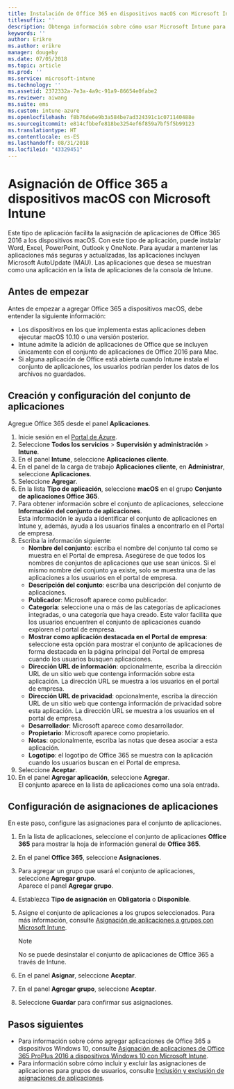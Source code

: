 ```yaml
---
title: Instalación de Office 365 en dispositivos macOS con Microsoft Intune
titlesuffix: ''
description: Obtenga información sobre cómo usar Microsoft Intune para instalar aplicaciones de Office 365 en dispositivos macOS.
keywords: ''
author: Erikre
ms.author: erikre
manager: dougeby
ms.date: 07/05/2018
ms.topic: article
ms.prod: ''
ms.service: microsoft-intune
ms.technology: ''
ms.assetid: 2372332a-7e3a-4a9c-91a9-86654e0fabe2
ms.reviewer: aiwang
ms.suite: ems
ms.custom: intune-azure
ms.openlocfilehash: f8b76de6e9b3a584be7ad324391c1c071140488e
ms.sourcegitcommit: e814cfbbefe818be3254ef6f859a7bf5f5b99123
ms.translationtype: HT
ms.contentlocale: es-ES
ms.lasthandoff: 08/31/2018
ms.locfileid: "43329451"
---
```

# <a name="assign-office-365-to-macos-devices-with-microsoft-intune"></a>Asignación de Office 365 a dispositivos macOS con Microsoft Intune

Este tipo de aplicación facilita la asignación de aplicaciones de Office 365 2016 a los dispositivos macOS. Con este tipo de aplicación, puede instalar Word, Excel, PowerPoint, Outlook y OneNote. Para ayudar a mantener las aplicaciones más seguras y actualizadas, las aplicaciones incluyen Microsoft AutoUpdate (MAU). Las aplicaciones que desea se muestran como una aplicación en la lista de aplicaciones de la consola de Intune.


## <a name="before-you-start"></a>Antes de empezar

Antes de empezar a agregar Office 365 a dispositivos macOS, debe entender la siguiente información:

- Los dispositivos en los que implementa estas aplicaciones deben ejecutar macOS 10.10 o una versión posterior.
- Intune admite la adición de aplicaciones de Office que se incluyen únicamente con el conjunto de aplicaciones de Office 2016 para Mac.
- Si alguna aplicación de Office está abierta cuando Intune instala el conjunto de aplicaciones, los usuarios podrían perder los datos de los archivos no guardados.

## <a name="create-and-configure-the-app-suite"></a>Creación y configuración del conjunto de aplicaciones

Agregue Office 365 desde el panel **Aplicaciones**.
1. Inicie sesión en el [Portal de Azure](https://portal.azure.com).
2. Seleccione **Todos los servicios** > **Supervisión y administración** > **Intune**.
3. En el panel **Intune**, seleccione **Aplicaciones cliente**.
4. En el panel de la carga de trabajo **Aplicaciones cliente**, en **Administrar**, seleccione **Aplicaciones**. 
5. Seleccione **Agregar**.
6. En la lista **Tipo de aplicación**, seleccione **macOS** en el grupo **Conjunto de aplicaciones Office 365**.
7. Para obtener información sobre el conjunto de aplicaciones, seleccione **Información del conjunto de aplicaciones**.  
    Esta información le ayuda a identificar el conjunto de aplicaciones en Intune y, además, ayuda a los usuarios finales a encontrarlo en el Portal de empresa.
8. Escriba la información siguiente:
    - **Nombre del conjunto**: escriba el nombre del conjunto tal como se muestra en el Portal de empresa. Asegúrese de que todos los nombres de conjuntos de aplicaciones que use sean únicos. Si el mismo nombre del conjunto ya existe, solo se muestra una de las aplicaciones a los usuarios en el portal de empresa.
    - **Descripción del conjunto**: escriba una descripción del conjunto de aplicaciones.
    - **Publicador**: Microsoft aparece como publicador.
    - **Categoría**: seleccione una o más de las categorías de aplicaciones integradas, o una categoría que haya creado. Este valor facilita que los usuarios encuentren el conjunto de aplicaciones cuando exploren el portal de empresa.
    - **Mostrar como aplicación destacada en el Portal de empresa**: seleccione esta opción para mostrar el conjunto de aplicaciones de forma destacada en la página principal del Portal de empresa cuando los usuarios busquen aplicaciones.
    - **Dirección URL de información**: opcionalmente, escriba la dirección URL de un sitio web que contenga información sobre esta aplicación. La dirección URL se muestra a los usuarios en el portal de empresa.
    - **Dirección URL de privacidad**: opcionalmente, escriba la dirección URL de un sitio web que contenga información de privacidad sobre esta aplicación. La dirección URL se muestra a los usuarios en el portal de empresa.
    - **Desarrollador**: Microsoft aparece como desarrollador.
    - **Propietario**: Microsoft aparece como propietario.
    - **Notas**: opcionalmente, escriba las notas que desea asociar a esta aplicación.
    - **Logotipo**: el logotipo de Office 365 se muestra con la aplicación cuando los usuarios buscan en el Portal de empresa.
9. Seleccione **Aceptar**.
10. En el panel **Agregar aplicación**, seleccione **Agregar**.  
    El conjunto aparece en la lista de aplicaciones como una sola entrada.

## <a name="configure-app-assignments"></a>Configuración de asignaciones de aplicaciones

En este paso, configure las asignaciones para el conjunto de aplicaciones. 

1. En la lista de aplicaciones, seleccione el conjunto de aplicaciones **Office 365** para mostrar la hoja de información general de **Office 365**.
2. En el panel **Office 365**, seleccione **Asignaciones**.
3. Para agregar un grupo que usará el conjunto de aplicaciones, seleccione **Agregar grupo**.  
    Aparece el panel **Agregar grupo**.
4. Establezca **Tipo de asignación** en **Obligatoria** o **Disponible**.
5. Asigne el conjunto de aplicaciones a los grupos seleccionados. Para más información, consulte [Asignación de aplicaciones a grupos con Microsoft Intune](apps-deploy.md).

    >[!Note]
    > No se puede desinstalar el conjunto de aplicaciones de Office 365 a través de Intune.

5. En el panel **Asignar**, seleccione **Aceptar**.
6. En el panel **Agregar grupo**, seleccione **Aceptar**.
7. Seleccione **Guardar** para confirmar sus asignaciones.

## <a name="next-steps"></a>Pasos siguientes

- Para información sobre cómo agregar aplicaciones de Office 365 a dispositivos Windows 10, consulte [Asignación de aplicaciones de Office 365 ProPlus 2016 a dispositivos Windows 10 con Microsoft Intune](apps-add-office365.md).
- Para información sobre cómo incluir y excluir las asignaciones de aplicaciones para grupos de usuarios, consulte [Inclusión y exclusión de asignaciones de aplicaciones](apps-inc-exl-assignments.md).
